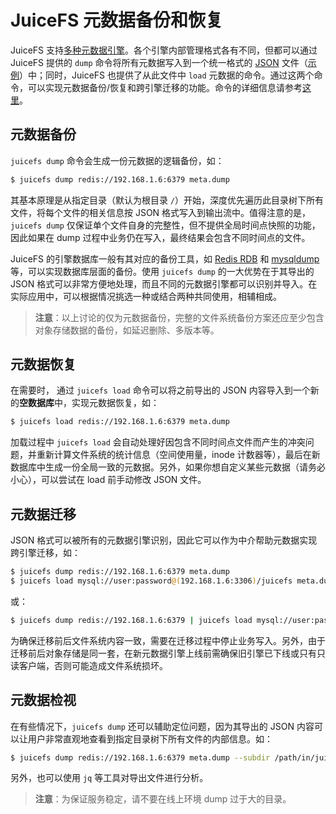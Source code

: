 # JuiceFS 元数据备份和恢复

JuiceFS 支持[多种元数据引擎](databases_for_metadata.md)。各个引擎内部管理格式各有不同，但都可以通过 JuiceFS 提供的 `dump` 命令将所有元数据写入到一个统一格式的 [JSON](https://www.json.org/json-en.html) 文件（[示例](../../pkg/meta/metadata.sample)）中；同时，JuiceFS 也提供了从此文件中 `load` 元数据的命令。通过这两个命令，可以实现元数据备份/恢复和跨引擎迁移的功能。命令的详细信息请参考[这里](command_reference.md#juicefs-dump)。

## 元数据备份

 `juicefs dump` 命令会生成一份元数据的逻辑备份，如：

```bash
$ juicefs dump redis://192.168.1.6:6379 meta.dump
```

其基本原理是从指定目录（默认为根目录 `/`）开始，深度优先遍历此目录树下所有文件，将每个文件的相关信息按 JSON 格式写入到输出流中。值得注意的是，`juicefs dump` 仅保证单个文件自身的完整性，但不提供全局时间点快照的功能，因此如果在 dump 过程中业务仍在写入，最终结果会包含不同时间点的文件。

JuiceFS 的引擎数据库一般有其对应的备份工具，如 [Redis RDB](https://redis.io/topics/persistence#backing-up-redis-data) 和 [mysqldump](https://dev.mysql.com/doc/mysql-backup-excerpt/5.7/en/mysqldump-sql-format.html) 等，可以实现数据库层面的备份。使用 `juicefs dump` 的一大优势在于其导出的 JSON 格式可以非常方便地处理，而且不同的元数据引擎都可以识别并导入。在实际应用中，可以根据情况挑选一种或结合两种共同使用，相辅相成。

> **注意**：以上讨论的仅为元数据备份，完整的文件系统备份方案还应至少包含对象存储数据的备份，如延迟删除、多版本等。

## 元数据恢复

在需要时， 通过 `juicefs load` 命令可以将之前导出的 JSON 内容导入到一个新的**空数据库**中，实现元数据恢复，如：

```bash
$ juicefs load redis://192.168.1.6:6379 meta.dump
```

加载过程中 `juicefs load` 会自动处理好因包含不同时间点文件而产生的冲突问题，并重新计算文件系统的统计信息（空间使用量，inode 计数器等），最后在新数据库中生成一份全局一致的元数据。另外，如果你想自定义某些元数据（请务必小心），可以尝试在 load 前手动修改 JSON 文件。

## 元数据迁移

JSON 格式可以被所有的元数据引擎识别，因此它可以作为中介帮助元数据实现跨引擎迁移，如：

```bash
$ juicefs dump redis://192.168.1.6:6379 meta.dump
$ juicefs load mysql://user:password@(192.168.1.6:3306)/juicefs meta.dump
```

或：

```bash
$ juicefs dump redis://192.168.1.6:6379 | juicefs load mysql://user:password@(192.168.1.6:3306)/juicefs
```

为确保迁移前后文件系统内容一致，需要在迁移过程中停止业务写入。另外，由于迁移前后对象存储是同一套，在新元数据引擎上线前需确保旧引擎已下线或只有只读客户端，否则可能造成文件系统损坏。

## 元数据检视

在有些情况下，`juicefs dump` 还可以辅助定位问题，因为其导出的 JSON 内容可以让用户非常直观地查看到指定目录树下所有文件的内部信息。如：

```bash
$ juicefs dump redis://192.168.1.6:6379 meta.dump --subdir /path/in/juicefs
```

另外，也可以使用 `jq` 等工具对导出文件进行分析。

> **注意**：为保证服务稳定，请不要在线上环境 dump 过于大的目录。
